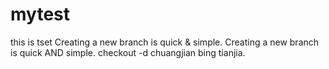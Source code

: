 # mytest
this is tset
Creating a new branch is quick & simple.
Creating a new branch is quick AND simple.
checkout -d chuangjian bing tianjia.
